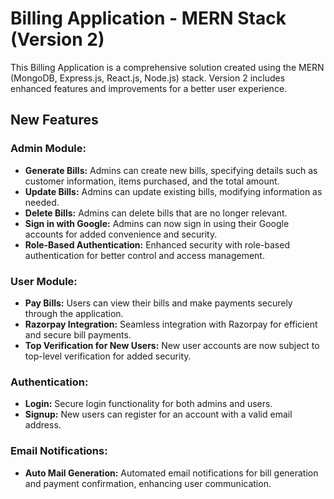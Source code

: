 # Billing Application - MERN Stack (Version 2)

This Billing Application is a comprehensive solution created using the MERN (MongoDB, Express.js, React.js, Node.js) stack. Version 2 includes enhanced features and improvements for a better user experience.

## New Features

### Admin Module:

- **Generate Bills:** Admins can create new bills, specifying details such as customer information, items purchased, and the total amount.
- **Update Bills:** Admins can update existing bills, modifying information as needed.
- **Delete Bills:** Admins can delete bills that are no longer relevant.
- **Sign in with Google:** Admins can now sign in using their Google accounts for added convenience and security.
- **Role-Based Authentication:** Enhanced security with role-based authentication for better control and access management.

### User Module:

- **Pay Bills:** Users can view their bills and make payments securely through the application.
- **Razorpay Integration:** Seamless integration with Razorpay for efficient and secure bill payments.
- **Top Verification for New Users:** New user accounts are now subject to top-level verification for added security.

### Authentication:

- **Login:** Secure login functionality for both admins and users.
- **Signup:** New users can register for an account with a valid email address.

### Email Notifications:

- **Auto Mail Generation:** Automated email notifications for bill generation and payment confirmation, enhancing user communication.
